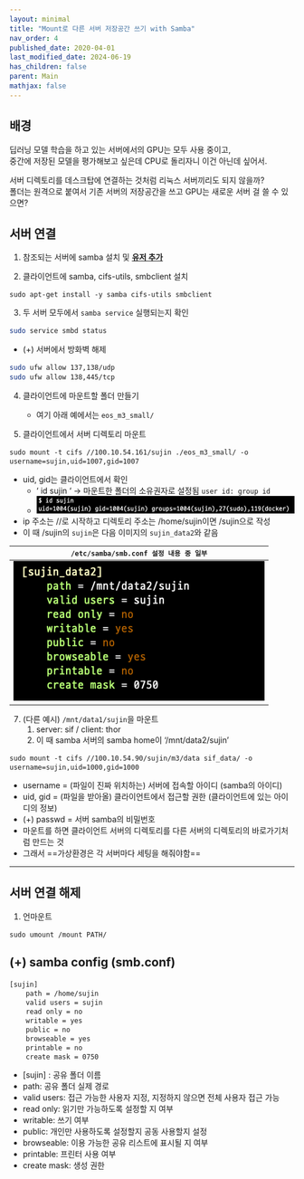 ```yaml
---
layout: minimal
title: "Mount로 다른 서버 저장공간 쓰기 with Samba"
nav_order: 4
published_date: 2020-04-01
last_modified_date: 2024-06-19
has_children: false
parent: Main
mathjax: false
---
```


## 배경

딥러닝 모델 학습을 하고 있는 서버에서의 GPU는 모두 사용 중이고,  
중간에 저장된 모델을 평가해보고 싶은데 CPU로 돌리자니 이건 아닌데 싶어서.  

서버 디렉토리를 데스크탑에 연결하는 것처럼 리눅스 서버끼리도 되지 않을까?  
폴더는 원격으로 붙여서 기존 서버의 저장공간을 쓰고 GPU는 새로운 서버 걸 쓸 수 있으면?  

## 서버 연결

1. 참조되는 서버에 samba 설치 및 **[유저 추가](1-add-user-linux-server-and-setting-samba.md)**

2. 클라이언트에 samba, cifs-utils, smbclient 설치

```
sudo apt-get install -y samba cifs-utils smbclient
```

3. 두 서버 모두에서 `samba service` 실행되는지 확인

```bash
sudo service smbd status
```

- (+) 서버에서 방화벽 해제

```bash
sudo ufw allow 137,138/udp
sudo ufw allow 138,445/tcp
```

4. 클라이언트에 마운트할 폴더 만들기
    - 여기 아래 예에서는 `eos_m3_small/`

6. 클라이언트에서 서버 디렉토리 마운트
```
sudo mount -t cifs //100.10.54.161/sujin ./eos_m3_small/ -o username=sujin,uid=1007,gid=1007
```
- uid, gid는 클라이언트에서 확인
    - ‘ id sujin ‘ → 마운트한 폴더의 소유권자로 설정됨 `user id: group id`
    - ![linux-id-example](../assets/images/linux-id-example.png)
- ip 주소는 //로 시작하고 디렉토리 주소는 /home/sujin이면 /sujin으로 작성
- 이 때 /sujin의 `sujin`은 다음 이미지의 `sujin_data2`와 같음

| `/etc/samba/smb.conf 설정 내용 중 일부`  |
|:----------------------------------------:|
| ![linux-id-example](../assets/images/linux-smb-conf-setting-example.png) |

7. (다른 예시) `/mnt/data1/sujin`을 마운트
    1. server: sif / client: thor  
    2. 이 때 samba 서버의 samba home이 ‘/mnt/data2/sujin’  

```
sudo mount -t cifs //100.10.54.90/sujin/m3/data sif_data/ -o username=sujin,uid=1000,gid=1000
```
- username = (파일이 진짜 위치하는) 서버에 접속할 아이디 (samba의 아이디)  
- uid, gid = (파일을 받아올) 클라이언트에서 접근할 권한 (클라이언트에 있는 아이디의 정보)  
- (+) passwd = 서버 samba의 비밀번호   
- 마운트를 하면 클라이언트 서버의 디렉토리를 다른 서버의 디렉토리의 바로가기처럼 만드는 것  
- 그래서 ==가상환경은 각 서버마다 세팅을 해줘야함==

---

## 서버 연결 해제

1. 언마운트
```
sudo umount /mount PATH/
```

## (+) samba config (smb.conf)
```
[sujin]
    path = /home/sujin
    valid users = sujin
    read only = no
    writable = yes
    public = no
    browseable = yes
    printable = no
    create mask = 0750
```
- [sujin] : 공유 폴더 이름
- path: 공유 폴더 실제 경로
- valid users: 접근 가능한 사용자 지정, 지정하지 않으면 전체 사용자 접근 가능
- read only: 읽기만 가능하도록 설정할 지 여부
- writable: 쓰기 여부
- public: 개인만 사용하도록 설정할지 공동 사용할지 설정
- browseable: 이용 가능한 공유 리스트에 표시될 지 여부
- printable: 프린터 사용 여부
- create mask: 생성 권한
